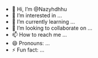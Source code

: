 - 👋 Hi, I’m @Nazyhdhhu
- 👀 I’m interested in ...
- 🌱 I’m currently learning ...
- 💞️ I’m looking to collaborate on ...
- 📫 How to reach me ...
- 😄 Pronouns: ...
- ⚡ Fun fact: ...

<!---
Nazyhdhhu/Nazyhdhhu is a ✨ special ✨ repository because its `README.md` (this file) appears on your GitHub profile.
You can click the Preview link to take a look at your changes.
--->
